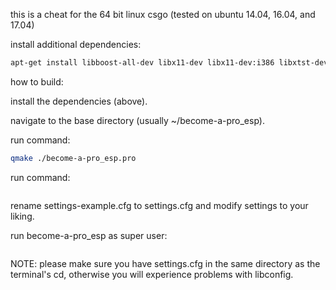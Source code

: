 this is a cheat for the 64 bit linux csgo (tested on ubuntu 14.04, 16.04, and 17.04)


install additional dependencies:
```bash
apt-get install libboost-all-dev libx11-dev libx11-dev:i386 libxtst-dev libconfig++-dev build-essential libqt4-dev qt4-qmake
```

how to build:

install the dependencies (above).

navigate to the base directory (usually ~/become-a-pro_esp).

run command:
```bash
qmake ./become-a-pro_esp.pro
```
run command: 
```bashmake
```
rename settings-example.cfg to settings.cfg and modify settings to your liking.

run become-a-pro_esp as super user:

```bash sudo ./become-a-pro_esp
```


NOTE:
please make sure you have settings.cfg in the same directory as the terminal's cd, otherwise you will experience problems with libconfig.

